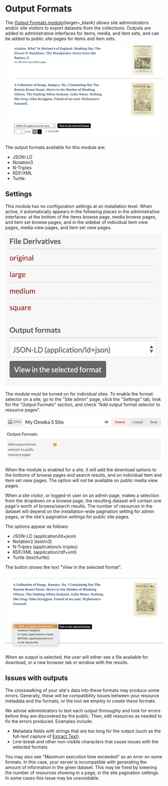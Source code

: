 # Output Formats 

The [Output Formats module](https://omeka.org/s/modules/OutputFormats/){target=_blank} allows site administrators and/or site visitors to export datasets from the collections. Outputs are added to administrative interfaces for items, media, and item sets, and can be added to public site pages for items and item sets. 

![Public view of the module buttons at the bottom of an item browse page](modulesfiles/outputFormats_public.png)

The output formats available for this module are:

- JSON-LD
- Notation3
- N-Triples
- RDF/XML
- Turtle.

## Settings

This module has no configuration settings at an installation level. When active, it automatically appears in the following places in the administrative interfaces: at the bottom of the items browse page, media browse pages, and item set browse pages; and in the sidebar of individual item view pages, media view pages, and item set view pages. 

![The module buttons appearing in the sidebar of a media view page](modulesfiles/outputFormats_admin.png)

The module must be turned on for individual sites. To enable the format selector on a site, go to the "Site admin" page, click the "Settings" tab, look for the "Output Formats" section, and check "Add output format selector to resource pages".

![The module setting on the site settings tab](modulesfiles/outputFormats_siteSettings.png)

When the module is enabled for a site, it will add the download options to the bottoms of browse pages and search results, and on individual item and item set view pages. The option will not be available on public media view pages.

When a site visitor, or logged-in user on an admin page, makes a selection from the dropdown on a browse page, the resulting dataset will contain one page's worth of browse/search results. The number of resources in the dataset will depend on the installation-wide pagination setting for admin pages, or the site's pagination settings for public site pages.

The options appear as follows:

- JSON-LD (application/ld+json)
- Notation3 (text/n3)
- N-Triples (application/n-triples)
- RDF/XML (application/rdf+xml)
- Turtle (text/turtle).

The button shows the text "View in the selected format".

![The module dropdown showing all the available formats](modulesfiles/outputFormats_public2.png)

When an output is selected, the user will either see a file available for download, or a new browser tab or window with the results.

## Issues with outputs

The crosswalking of your site's data into these formats may produce some errors. Generally, these will be compatibility issues between your resource metadata and the formats, or the tool we employ to create these formats. 

We advise administrators to test each output thoroughly and look for errors before they are discovered by the public. Then, edit resources as needed to fix the errors produced. Examples include:

- Metadata fields with strings that are too long for the output (such as the full-text capture of [Extract Text](extracttext.md)). 
- Line-break and other non-visible characters that cause issues with the selected formats.

You may also see "Maximum execution time exceeded" as an error on some formats. In this case, your server is incompatible with generating the amount of information in the given dataset. This may be fixed by lowering the number of resources showing in a page, in the site pagination settings. In some cases this issue may be unavoidable. 